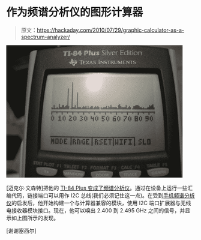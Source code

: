 # 作为频谱分析仪的图形计算器

> 原文：<https://hackaday.com/2010/07/29/graphic-calculator-as-a-spectrum-analyzer/>

![](img/27934b2d53f44cec192c683caad4e957.png "TI-spectrum-analyzer")

[迈克尔·文森特]把他的 [TI-84 Plus 变成了频谱分析仪](http://www.michaelv.org/programs/calcs/sa.php)。通过在设备上运行一些汇编代码，链接端口可以用作 I2C 总线(我们必须记住这一点)。在受到[手机频谱分析仪](http://hackaday.com/2010/02/12/spectrum-analyzer-wedged-into-a-cellphone/)的启发后，他开始构建一个与计算器兼容的模块，使用 I2C 端口扩展器与无线电接收器模块接口。现在，他可以嗅出 2.400 到 2.495 GHz 之间的信号，并显示如上图所示的发现。

[谢谢塞西尔]